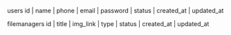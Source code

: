 users
id | name | phone | email | password | status | created_at | updated_at

filemanagers
id | title | img_link | type | status | created_at | updated_at